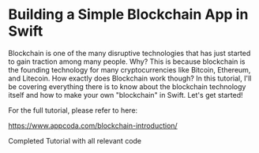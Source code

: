 # Building a Simple Blockchain App in Swift

Blockchain is one of the many disruptive technologies that has just started to gain traction among many people. Why? This is because blockchain is the founding technology for many cryptocurrencies like Bitcoin, Ethereum, and Litecoin. How exactly does Blockchain work though? In this tutorial, I'll be covering everything there is to know about the blockchain technology itself and how to make your own "blockchain" in Swift. Let's get started!

For the full tutorial, please refer to here:

https://www.appcoda.com/blockchain-introduction/

Completed Tutorial with all relevant code
